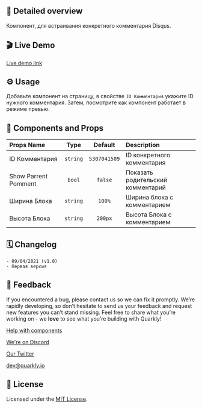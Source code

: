 ## 📖 Detailed overview

Компонент, для встраивания конкретного комментария Disqus.

## 🎬 Live Demo

[Live demo link](https://quarkly-ui-components.netlify.app/disquscomment/)

## ⚙️ Usage

Добавьте компонент на страницу, в свойстве `ID Комментария` укажите ID нужного комментария. Затем, посмотрите как компонент работает в режиме превью.

## 🧩 Components and Props

| Props Name           |   Type   |   Default    | Description                       |
| :------------------- | :------: | :----------: | :-------------------------------- |
| ID Комментария       | `string` | `5307041509` | ID конкретного комментария        |
| Show Parrent Pomment |  `bool`  |   `false`    | Показать родительский комментарий |
| Ширина Блока         | `string` |    `100%`    | Ширина блока с комментарием       |
| Высота Блока         | `string` |   `200px`    | Высота Блока с комментарием       |

## 🗓 Changelog

    - 09/04/2021 (v1.0)
    - Первая версия

## 📮 Feedback

If you encountered a bug, please contact us so we can fix it promptly. We’re rapidly developing, so don’t hesitate to send us your feedback and request new features you can’t stand missing. Feel free to share what you’re working on - we **love** to see what you’re building with Quarkly!

[Help with components](https://feedback.quarkly.io/communities/1-quarkly-forum/categories/7-components/topics)

[We're on Discord](https://discord.gg/f9KhSMGX)

[Our Twitter](https://twitter.com/quarklyapp)

[dev@quarkly.io](mailto:dev@quarkly.io)

## 📝 License

Licensed under the [MIT License](./LICENSE).
